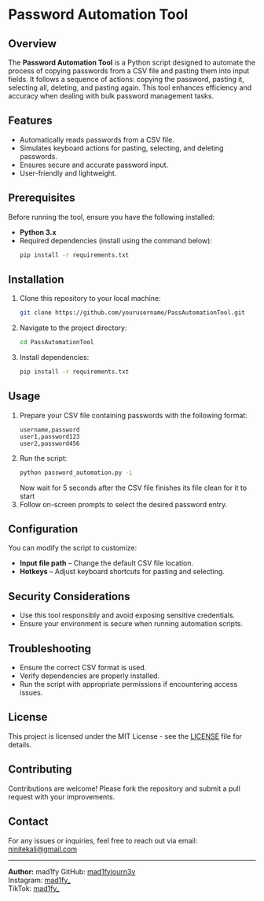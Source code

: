 # Password Automation Tool

## Overview
The **Password Automation Tool** is a Python script designed to automate the process of copying passwords from a CSV file and pasting them into input fields. It follows a sequence of actions: copying the password, pasting it, selecting all, deleting, and pasting again. This tool enhances efficiency and accuracy when dealing with bulk password management tasks.

## Features
- Automatically reads passwords from a CSV file.
- Simulates keyboard actions for pasting, selecting, and deleting passwords.
- Ensures secure and accurate password input.
- User-friendly and lightweight.

## Prerequisites
Before running the tool, ensure you have the following installed:

- **Python 3.x**
- Required dependencies (install using the command below):
  ```bash
  pip install -r requirements.txt
  ```

## Installation
1. Clone this repository to your local machine:
   ```bash
   git clone https://github.com/yourusername/PassAutomationTool.git
   ```
2. Navigate to the project directory:
   ```bash
   cd PassAutomationTool
   ```
3. Install dependencies:
   ```bash
   pip install -r requirements.txt
   ```

## Usage
1. Prepare your CSV file containing passwords with the following format:
   ```csv
   username,password
   user1,password123
   user2,password456
   ```
2. Run the script:
   ```bash
   python password_automation.py -i
   ```
   Now wait for 5 seconds after the CSV file finishes its file clean for it to start
3. Follow on-screen prompts to select the desired password entry.

## Configuration
You can modify the script to customize:
- **Input file path** – Change the default CSV file location.
- **Hotkeys** – Adjust keyboard shortcuts for pasting and selecting.

## Security Considerations
- Use this tool responsibly and avoid exposing sensitive credentials.
- Ensure your environment is secure when running automation scripts.

## Troubleshooting
- Ensure the correct CSV format is used.
- Verify dependencies are properly installed.
- Run the script with appropriate permissions if encountering access issues.

## License
This project is licensed under the MIT License - see the [LICENSE](LICENSE) file for details.

## Contributing
Contributions are welcome! Please fork the repository and submit a pull request with your improvements.

## Contact
For any issues or inquiries, feel free to reach out via email: [ninitekali@gmail.com](mailto:ninitekali@gmail.com)

---

**Author:** mad1fy
GitHub: [mad1fyjourn3y](https://github.com/mad1fyjourn3y)  
Instagram: [mad1fy_](https://instagram.com/mad1fy_)  
TikTok: [mad1fy_](https://tiktok.com/@mad1fy_)


